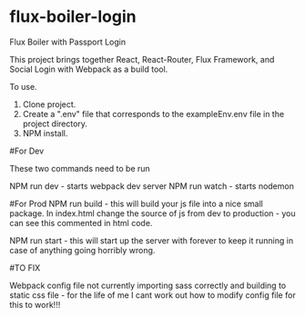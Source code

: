 # flux-boiler-login
Flux Boiler with Passport Login

This project brings together React, React-Router, Flux Framework, and Social Login with Webpack as a build tool.

To use.
1. Clone project.
2. Create a ".env" file that corresponds to the exampleEnv.env file in the project directory.
3. NPM install.


#For Dev

These two commands need to be run

NPM run dev - starts webpack dev server
NPM run watch - starts nodemon

#For Prod
NPM run build - this will build your js file into a nice small package.
In index.html change the source of js from dev to production - you can see this commented in html code.

NPM run start - this will start up the server with forever to keep it running in case of anything going horribly wrong.

#TO FIX

Webpack config file not currently importing sass correctly and building to static css file - for the life of me I cant work out how to modify config file for this to work!!!


